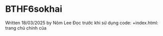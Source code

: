 # BTHF6sokhai
Written 18/03/2025 by Nôm Lee
Đọc trước khi sử dụng code: 
+index.html: trang chủ chính của 
